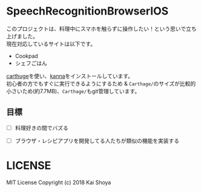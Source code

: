 # SpeechRecognitionBrowserIOS
このプロジェクトは、料理中にスマホを触らずに操作したい！という思いで立ち上げました。  
現在対応しているサイトは以下です。
- Cookpad
- シェフごはん

[carthuge](https://github.com/Carthage/Carthage)を使い、[kanna](https://github.com/tid-kijyun/Kanna)をインストールしています。  
初心者の方でもすぐに実行できるようにするため & `Carthage/`のサイズが比較的小さいため(約7.7MB)、`Carthage/`もgit管理しています。


## 目標
- [ ] 料理好きの間でバズる
- [ ] ブラウザ・レシピアプリを開発してる人たちが類似の機能を実装する


# LICENSE
MIT License
Copyright (c) 2018 Kai Shoya
